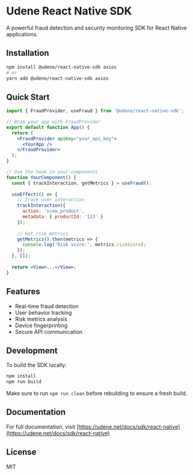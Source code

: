 
# Udene React Native SDK

A powerful fraud detection and security monitoring SDK for React Native applications.

## Installation

```bash
npm install @udene/react-native-sdk axios
# or
yarn add @udene/react-native-sdk axios
```

## Quick Start

```jsx
import { FraudProvider, useFraud } from '@udene/react-native-sdk';

// Wrap your app with FraudProvider
export default function App() {
  return (
    <FraudProvider apiKey="your_api_key">
      <YourApp />
    </FraudProvider>
  );
}

// Use the hook in your components
function YourComponent() {
  const { trackInteraction, getMetrics } = useFraud();
  
  useEffect(() => {
    // Track user interaction
    trackInteraction({
      action: 'view_product',
      metadata: { productId: '123' }
    });
    
    // Get risk metrics
    getMetrics().then(metrics => {
      console.log('Risk score:', metrics.riskScore);
    });
  }, []);
  
  return <View>...</View>;
}
```

## Features

- Real-time fraud detection
- User behavior tracking
- Risk metrics analysis
- Device fingerprinting
- Secure API communication

## Development

To build the SDK locally:

```bash
npm install
npm run build
```

Make sure to run `npm run clean` before rebuilding to ensure a fresh build.

## Documentation

For full documentation, visit [https://udene.net/docs/sdk/react-native](https://udene.net/docs/sdk/react-native)

## License

MIT
